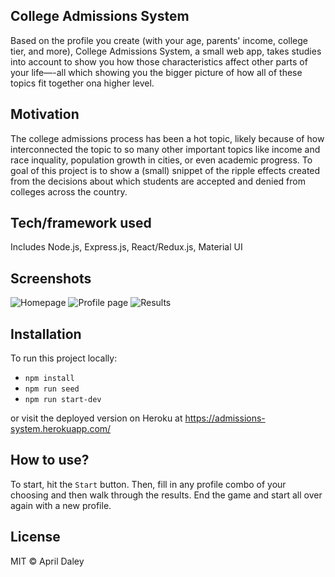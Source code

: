 ## College Admissions System
Based on the profile you create (with your age, parents' income, college tier, and more), College Admissions System, a small web app, takes studies into account to show you how those characteristics affect other parts of your life—-all which showing you the bigger picture of how all of these topics fit together ona higher level.

## Motivation
The college admissions process has been a hot topic, likely because of how interconnected the topic to so many other important topics like income and race inquality, population growth in cities, or even academic progress. To goal of this project is to show a (small) snippet of the ripple effects created from the decisions about which students are accepted and denied from colleges across the country.

## Tech/framework used
Includes Node.js, Express.js, React/Redux.js, Material UI

## Screenshots

![Homepage](https://user-images.githubusercontent.com/22922907/60116561-4608d680-9746-11e9-989c-6bf90c1068e5.png)
![Profile page](https://user-images.githubusercontent.com/22922907/60116563-4903c700-9746-11e9-8c15-70ae9e167cee.png)
![Results](https://user-images.githubusercontent.com/22922907/60116567-4b662100-9746-11e9-920d-8a198774d96d.png)

## Installation
To run this project locally:
- `npm install`
- `npm run seed`
- `npm run start-dev`

or visit the deployed version on Heroku at https://admissions-system.herokuapp.com/

## How to use?
To start, hit the `Start` button. Then, fill in any profile combo of your choosing and then walk through the results. End the game and start all over again with a new profile.


## License
MIT © April Daley
